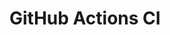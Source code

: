 # GitHub Actions CI



































































































































































































































































































































































































































































































































































































































































































































































































































































































































































































































































































































































































































































































































































































































































































































































































































































































































































































































































































































































































































































































































































































































































































































































































































































































































































































































































































































































































































































































































































































































































































































































































































